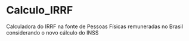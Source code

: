 # Calculo_IRRF
Calculadora do IRRF na fonte de Pessoas Físicas remuneradas no Brasil considerando o novo cálculo do INSS
